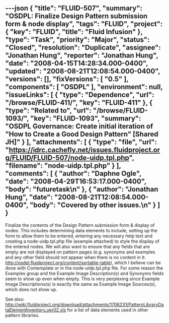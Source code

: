 ---json
{
  "title": "FLUID-507",
  "summary": "OSDPL: Finalize Design Pattern submission form & node display",
  "tags": "FLUID",
  "project": {
    "key": "FLUID",
    "title": "Fluid Infusion"
  },
  "type": "Task",
  "priority": "Major",
  "status": "Closed",
  "resolution": "Duplicate",
  "assignee": "Jonathan Hung",
  "reporter": "Jonathan Hung",
  "date": "2008-04-15T14:28:34.000-0400",
  "updated": "2008-08-21T12:08:54.000-0400",
  "versions": [],
  "fixVersions": [
    "0.5"
  ],
  "components": [
    "OSDPL"
  ],
  "environment": null,
  "issueLinks": [
    {
      "type": "Dependence",
      "url": "/browse/FLUID-411/",
      "key": "FLUID-411"
    },
    {
      "type": "Related to",
      "url": "/browse/FLUID-1093/",
      "key": "FLUID-1093",
      "summary": "OSDPL Governance: Create initial iteration of \"How to Create a Good Design Pattern\" [Shared JH]"
    }
  ],
  "attachments": [
    {
      "type": "file",
      "url": "https://idrc.cachefly.net/issues.fluidproject.org/FLUID/FLUID-507/node-uidp.tpl.php",
      "filename": "node-uidp.tpl.php"
    }
  ],
  "comments": [
    {
      "author": "Daphne Ogle",
      "date": "2008-04-29T16:53:17.000-0400",
      "body": "futuretask\n"
    },
    {
      "author": "Jonathan Hung",
      "date": "2008-08-21T12:08:54.000-0400",
      "body": "Covered by other issues.\n"
    }
  ]
}
---
Finalize the contents of the Design Pattern submission form & display of nodes. This includes determining data elements to include, setting up the form to allow them to be entered, entering any necessary help text and creating a node-uidp.tpl.php file (example attached) to style the display of the entered nodes. We will also want to ensure that any fields that are empty are not displayed on pattern pages (e.g. synonyms and examples and any other field should not appear when there is no content in it: <http://osdpl.fluidproject.org/content/sortable-table>), which I believe can be done with Contemplate or in the node-uidp.tpl.php file. For some reason the Examples group and the Example Image Description(s) and Synonyms fields seem to show up even when empty. This is very perplexing since Example Image Descriptions(s) is exactly the same as Example Image Sources(s), which does not show up.

See also: <http://wiki.fluidproject.org/download/attachments/1706231/PatternLibraryDataElementInventory_ver02.xls> for a list of data elements used in other pattern libraries.&#x20;

        